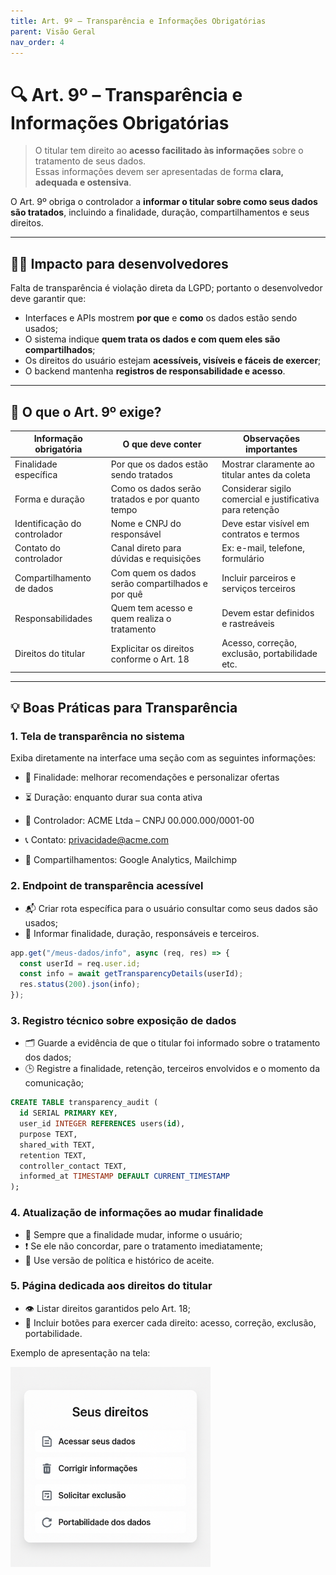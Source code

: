 ```yaml
---
title: Art. 9º – Transparência e Informações Obrigatórias
parent: Visão Geral
nav_order: 4
---
```


# 🔍 Art. 9º – Transparência e Informações Obrigatórias

> O titular tem direito ao **acesso facilitado às informações** sobre o tratamento de seus dados.  
> Essas informações devem ser apresentadas de forma **clara, adequada e ostensiva**.

O Art. 9º obriga o controlador a **informar o titular sobre como seus dados são tratados**, incluindo a finalidade, duração, compartilhamentos e seus direitos.

---

## 👨‍💻 Impacto para desenvolvedores

Falta de transparência é violação direta da LGPD; portanto o desenvolvedor deve garantir que:

- Interfaces e APIs mostrem **por que** e **como** os dados estão sendo usados;
- O sistema indique **quem trata os dados e com quem eles são compartilhados**;
- Os direitos do usuário estejam **acessíveis, visíveis e fáceis de exercer**;
- O backend mantenha **registros de responsabilidade e acesso**.

---

## 🔎 O que o Art. 9º exige?

| Informação obrigatória       | O que deve conter                                | Observações importantes                                   |
| ---------------------------- | ------------------------------------------------ | --------------------------------------------------------- |
| Finalidade específica        | Por que os dados estão sendo tratados            | Mostrar claramente ao titular antes da coleta             |
| Forma e duração              | Como os dados serão tratados e por quanto tempo  | Considerar sigilo comercial e justificativa para retenção |
| Identificação do controlador | Nome e CNPJ do responsável                       | Deve estar visível em contratos e termos                  |
| Contato do controlador       | Canal direto para dúvidas e requisições          | Ex: e-mail, telefone, formulário                          |
| Compartilhamento de dados    | Com quem os dados serão compartilhados e por quê | Incluir parceiros e serviços terceiros                    |
| Responsabilidades            | Quem tem acesso e quem realiza o tratamento      | Devem estar definidos e rastreáveis                       |
| Direitos do titular          | Explicitar os direitos conforme o Art. 18        | Acesso, correção, exclusão, portabilidade etc.            |

---

## 💡 Boas Práticas para Transparência

### 1. Tela de transparência no sistema

Exiba diretamente na interface uma seção com as seguintes informações:

- 📌 Finalidade: melhorar recomendações e personalizar ofertas

- ⏳ Duração: enquanto durar sua conta ativa

- 🏢 Controlador: ACME Ltda – CNPJ 00.000.000/0001-00

- 📞 Contato: privacidade@acme.com

- 🔗 Compartilhamentos: Google Analytics, Mailchimp

### 2. Endpoint de transparência acessível

- 📬 Criar rota específica para o usuário consultar como seus dados são usados;
- 🧾 Informar finalidade, duração, responsáveis e terceiros.

```js
app.get("/meus-dados/info", async (req, res) => {
  const userId = req.user.id;
  const info = await getTransparencyDetails(userId);
  res.status(200).json(info);
});
```

### 3. Registro técnico sobre exposição de dados

- 🗂️ Guarde a evidência de que o titular foi informado sobre o tratamento dos dados;
- 🕒 Registre a finalidade, retenção, terceiros envolvidos e o momento da comunicação;

```sql
CREATE TABLE transparency_audit (
  id SERIAL PRIMARY KEY,
  user_id INTEGER REFERENCES users(id),
  purpose TEXT,
  shared_with TEXT,
  retention TEXT,
  controller_contact TEXT,
  informed_at TIMESTAMP DEFAULT CURRENT_TIMESTAMP
);
```

### 4. Atualização de informações ao mudar finalidade

- 🔁 Sempre que a finalidade mudar, informe o usuário;
- ❗ Se ele não concordar, pare o tratamento imediatamente;
- 📅 Use versão de política e histórico de aceite.

### 5. Página dedicada aos direitos do titular

- 👁️ Listar direitos garantidos pelo Art. 18;
- 🔄 Incluir botões para exercer cada direito: acesso, correção, exclusão, portabilidade.

Exemplo de apresentação na tela:

<img src="../img/image.png" alt="Direitos do titular" width="320"/>
